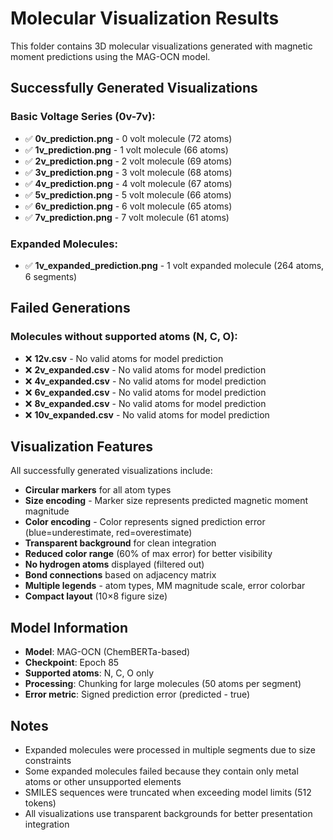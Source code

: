 # Molecular Visualization Results

This folder contains 3D molecular visualizations generated with magnetic moment predictions using the MAG-OCN model.

## Successfully Generated Visualizations

### Basic Voltage Series (0v-7v):
- ✅ **0v_prediction.png** - 0 volt molecule (72 atoms)
- ✅ **1v_prediction.png** - 1 volt molecule (66 atoms)  
- ✅ **2v_prediction.png** - 2 volt molecule (69 atoms)
- ✅ **3v_prediction.png** - 3 volt molecule (68 atoms)
- ✅ **4v_prediction.png** - 4 volt molecule (67 atoms)
- ✅ **5v_prediction.png** - 5 volt molecule (66 atoms)
- ✅ **6v_prediction.png** - 6 volt molecule (65 atoms)
- ✅ **7v_prediction.png** - 7 volt molecule (61 atoms)

### Expanded Molecules:
- ✅ **1v_expanded_prediction.png** - 1 volt expanded molecule (264 atoms, 6 segments)

## Failed Generations

### Molecules without supported atoms (N, C, O):
- ❌ **12v.csv** - No valid atoms for model prediction
- ❌ **2v_expanded.csv** - No valid atoms for model prediction  
- ❌ **4v_expanded.csv** - No valid atoms for model prediction
- ❌ **6v_expanded.csv** - No valid atoms for model prediction
- ❌ **8v_expanded.csv** - No valid atoms for model prediction
- ❌ **10v_expanded.csv** - No valid atoms for model prediction

## Visualization Features

All successfully generated visualizations include:
- **Circular markers** for all atom types
- **Size encoding** - Marker size represents predicted magnetic moment magnitude
- **Color encoding** - Color represents signed prediction error (blue=underestimate, red=overestimate)
- **Transparent background** for clean integration
- **Reduced color range** (60% of max error) for better visibility
- **No hydrogen atoms** displayed (filtered out)
- **Bond connections** based on adjacency matrix
- **Multiple legends** - atom types, MM magnitude scale, error colorbar
- **Compact layout** (10×8 figure size)

## Model Information

- **Model**: MAG-OCN (ChemBERTa-based)
- **Checkpoint**: Epoch 85
- **Supported atoms**: N, C, O only
- **Processing**: Chunking for large molecules (50 atoms per segment)
- **Error metric**: Signed prediction error (predicted - true)

## Notes

- Expanded molecules were processed in multiple segments due to size constraints
- Some expanded molecules failed because they contain only metal atoms or other unsupported elements
- SMILES sequences were truncated when exceeding model limits (512 tokens)
- All visualizations use transparent backgrounds for better presentation integration

